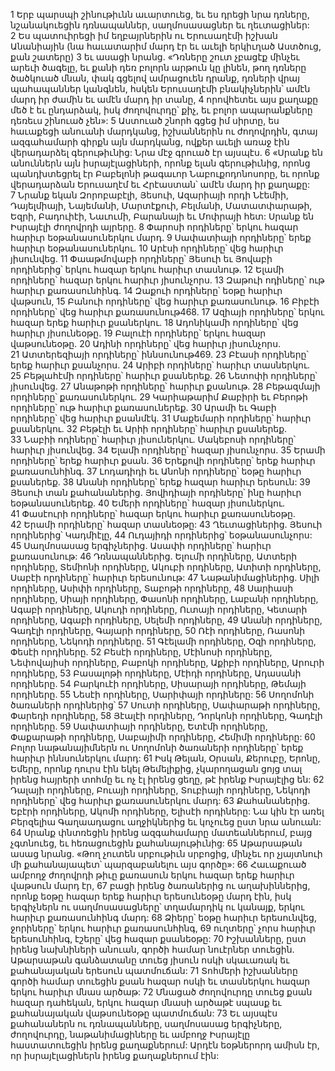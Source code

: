 1 Երբ պարսպի շինութիւնն աւարտուեց, եւ ես դրեցի նրա դռները, նշանակուեցին դռնապաններ, սաղմոսասացներ եւ ղեւտացիներ: 2 Ես պատուիրեցի իմ եղբայրներին ու Երուսաղէմի իշխան Անանիային (նա հաւատարիմ մարդ էր եւ աւելի երկիւղած Աստծուց, քան շատերը) 3 եւ ասացի նրանց. «Դռները շուտ չբացէք մինչեւ արեւի ծագելը, եւ քանի դեռ բոլորն արթուն կը լինեն, թող դռները ծածկուած մնան, փակ գցելով ամրացուեն դրանք, դռների վրայ պահապաններ կանգնեն, հսկեն Երուսաղէմի բնակիչներին՝ ամէն մարդ իր ժամին եւ ամէն մարդ իր տանը, 4 որովհետեւ այս քաղաքը մեծ է եւ ընդարձակ, իսկ ժողովուրդը՝ քիչ, եւ բոլոր ապարանքները դեռեւս շինուած չեն»:
5 Աստուած շնորհ գցեց իմ սիրտը, ես հաւաքեցի անուանի մարդկանց, իշխաններին ու ժողովրդին, գտայ ազգահամարի գիրքն այն մարդկանց, ովքեր աւելի առաջ էին վերադարձել գերութիւնից: Նրա մէջ գրուած էր այսպէս. 6 «Սրանք են անուններն այն իսրայէլացիների, որոնք ելան գերութիւնից, որոնց պանդխտեցրել էր Բաբելոնի թագաւոր Նաբուքոդոնոսորը, եւ որոնք վերադարձան Երուսաղէմ եւ Հրէաստան՝ ամէն մարդ իր քաղաքը: 7 Նրանք եկան Զորոբաբէլի, Յեսուի, Ազարիայի որդի Նէեմիի, Դայելմիայի, Նայեմանի, Մարտէքուի, Բելմանի, Մատատփարաթի, Եզրի, Բադուիէի, Նաւումի, Բարանայի եւ Մոփրայի հետ:
Սրանք են Իսրայէլի ժողովրդի այրերը.
8 Փարոսի որդիները՝ երկու հազար հարիւր եօթանասուներկու մարդ. 9 Սափատիայի որդիները՝ երեք հարիւր եօթանասուներկու. 10 Արէսի որդիները՝ վեց հարիւր յիսունվեց. 11 Փաաթմովաբի որդիները՝ Յեսուի եւ Յովաբի որդիներից՝ երկու հազար երկու հարիւր տասնութ. 12 Ելամի որդիները՝ հազար երկու հարիւր յիսունչորս. 13 Զաթուի ոդիները՝ ութ հարիւր քառասունհինգ. 14 Զաքուի որդիները՝ եօթը հարիւր վաթսուն, 15 Բանուի որդիները՝ վեց հարիւր քառասունութ. 16 Բիբէի որդիները՝ վեց հարիւր քառասունութ468. 17 Ազիայի որդիները՝ երկու հազար երեք հարիւր քսաներկու. 18 Ադոնիկամի որդիները՝ վեց հարիւր յիսունեօթը. 19 Բալուէի որդիները՝ երկու հազար վաթսունեօթը. 20 Ադինի որդիները՝ վեց հարիւր յիսունչորս. 21 Ատտերեզիայի որդիները՝ իննսունութ469. 23 Բէասի որդիները՝ երեք հարիւր քսանչորս. 24 Արիբի որդիները՝ հարիւր տասներկու. 25 Բեթլահէմի որդիները՝ հարիւր քսաներեք. 26 Նետոփի որդիները՝ յիսունվեց. 27 Անաթոթի որդիները՝ հարիւր քսանութ. 28 Բեթազմայի որդիները՝ քառասուներկու. 29 Կարիաթարիմ Քաբիրի եւ Բերոթի որդիները՝ ութ հարիւր քառասուներեք. 30 Արամի եւ Գաբի որդիները՝ վեց հարիւր քսանմէկ. 31 Մաքեմարի որդիները՝ հարիւր քսաներկու. 32 Բեթէլի եւ Արիի որդիները՝ հարիւր քսաներեք. 33 Նաբիի ոդիները՝ հարիւր յիսուներկու. Մակեբոսի որդիները՝ հարիւր յիսունվեց. 34 Ելամի որդիները՝ հազար յիսունչորս. 35 Երամի որդիները՝ երեք հարիւր քսան. 36 Երեքովի որդիները՝ երեք հարիւր քառասունհինգ. 37 Լոդադիդի եւ Անոնի որդիները՝ եօթը հարիւր քսաներեք. 38 Անանի որդիները՝ երեք հազար հարիւր երեսուն:
39 Յեսուի տան քահանաներից. Յովիդիայի որդիները՝ ինը հարիւր եօթանասուներեք. 40 Եմերի որդիները՝ հազար յիսուներկու. 41 Փասէուրի որդիները՝ հազար երկու հարիւր քառասունեօթը. 42 Երամի որդիները՝ հազար տասնեօթը:
43 Ղեւտացիներից. Յեսուի որդիներից՝ Կադմիէլը, 44 Ուդայիդի որդիներից՝ եօթանասունչորս:
45 Սաղմոսասաց երգիչներից. Ասափի որդիները՝ հարիւր քառասունութ:
46 Դռնապաններից. Ելումի որդիները, Ատտերի որդիները, Տեմիոնի որդիները, Ակուբի որդիները, Ատիտի որդիները, Սաբէի որդիները՝ հարիւր երեսունութ:
47 Նաթանիմացիներից. Սիլի որդիները, Ասիփի որդիները, Տաբոթի որդիները, 48 Սարիասի որդիները, Սիայի որդիները, Փասոնի որդիները, Լաբանի որդիները, Ագաբի որդիները, Ակուդի որդիները, Ուտայի որդիները, Կետարի որդիները, Ագաբի որդիները, Սելեմի որդիները, 49 Անանի որդիները, Գադէլի որդիները, Գայարի որդիները, 50 Ռէի որդիները, Ռասոնի որդիները, Նեկոդի որդիները. 51 Գէելամի որդիները, Օզի որդիները, Փեսէի որդիները. 52 Բեսէի որդիները, Մէինոսի որդիները, Նեփովայիսի որդիները, Բաբոկի որդիները, Աքիբի որդիները, Արուրի որդիները, 53 Բասալոթի որդիները, Մէիդի որդիները, Ադասանի որդիները. 54 Բարկուէի որդիները, Սիսարայի որդիները, Թեմայի որդիները. 55 Նեսէի որդիները, Սարիփայի որդիները:
56 Սողոմոնի ծառաների որդիներից՝ 57 Սուտի որդիները, Սափարաթի որդիները, Փարեդի որդիները, 58 Յէալէի որդիները, Դորկոնի որդիները, Գադէլի որդիները. 59 Սափատիայի որդիները, Ետէմի որդիները, Փաքարաթի որդիները, Սաբայիմի որդիները, Հեմիմի որդիները:
60 Բոլոր նաթանայիմներն ու Սողոմոնի ծառաների որդիները՝ երեք հարիւր իննսուներկու մարդ:
61 Իսկ Թելան, Օրսան, Քերուբը, Երոնը, Եմերը, որոնք դուրս էին եկել Թեմելիքից, չկարողացան ցոյց տալ իրենց հայրերի տոհմը եւ ոչ էլ իրենց ցեղը, թէ իրենք Իսրայէլից են:
62 Դալայի որդիները, Բուայի որդիները, Տուբիայի որդիները, Նեկոդի որդիները՝ վեց հարիւր քառասուներկու մարդ: 63 Քահանաներից. Եբէրի որդիները, Ակոմի որդիները, Ելիսէի որդիները: Նա կին էր առել Բերզելիա Գաղաադացու աղջիկներից եւ կոչուեց ըստ նրա անուան: 64 Սրանք փնտռեցին իրենց ազգահամարը մատեաններում, բայց չգտնուեց, եւ հեռացուեցին քահանայութիւնից: 65 Աթարսաթան ասաց նրանց. «Թող չուտեն սրբութիւն սրբոցից, մինչեւ որ չյայտնուի մի քահանայապետ՝ պարզաբանելու այս գործը»:
66 Հաւաքուած ամբողջ ժողովրդի թիւը քառասուն երկու հազար երեք հարիւր վաթսուն մարդ էր, 67 բացի իրենց ծառաներից ու աղախիններից, որոնք եօթը հազար երեք հարիւր երեսունեօթը մարդ էին, իսկ երգիչներն ու սաղմոսասացները՝ տղամարդիկ ու կանայք, երկու հարիւր քառասունհինգ մարդ: 68 Ձիերը՝ եօթը հարիւր երեսունվեց, ջորիները՝ երկու հարիւր քառասունհինգ, 69 ուղտերը՝ չորս հարիւր երեսունհինգ, էշերը՝ վեց հազար քսանեօթը: 70 Իշխանները, ըստ իրենց նախնիների անուան, գործի համար նուէրներ տուեցին. Աթարսաթան գանձատանը տուեց յիսուն ոսկի սկաւառակ եւ քահանայական երեսուն պատմուճան: 71 Տոհմերի իշխանները գործի համար տուեցին քսան հազար ոսկի եւ տասներկու հազար երկու հարիւր մնաս արծաթ: 72 Մնացած ժողովուրդը տուեց քսան հազար դահեկան, երկու հազար մնասի արծաթէ սպասք եւ քահանայական վաթսունեօթը պատմուճան: 73 Եւ այսպէս քահանաներն ու դռնապանները, սաղմոսասաց երգիչները, ժողովուրդը, նաթանիմացիները եւ ամբողջ Իսրայէլը հաստատուեցին իրենց քաղաքներում:
Արդէն եօթներորդ ամիսն էր, որ իսրայէլացիներն իրենց քաղաքներում էին:
